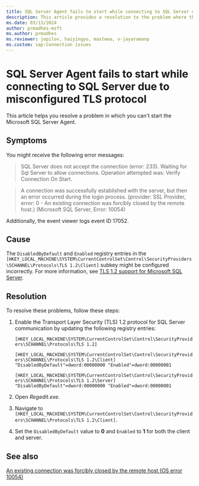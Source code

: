 ```yaml
---
title: SQL Server Agent fails to start while connecting to SQL Server due to misconfigured TLS protocol
description: This article provides a resolution to the problem where the SQL Server Agent can't start because of a misconfigured TLS protocol.
ms.date: 03/13/2024
author: prmadhes-msft
ms.author: prmadhes
ms.reviewer: jopilov, haiyingyu, mastewa, v-jayaramanp
ms.custom: sap:Connection issues
---
```


# SQL Server Agent fails to start while connecting to SQL Server due to misconfigured TLS protocol

This article helps you resolve a problem in which you can't start the Microsoft SQL Server Agent.

## Symptoms

You might receive the following error messages:

> SQL Server does not accept the connection (error: 233). Waiting for Sql Server to allow connections. Operation attempted was: Verify Connection On Start.

> A connection was successfully established with the server, but then an error occurred during the login process. (provider: SSL Provider, error: 0 - An existing connection was forcibly closed by the remote host.) (Microsoft SQL Server, Error: 10054)

Additionally, the event viewer logs event ID 17052.

## Cause

The `DisabledByDefault` and `Enabled` registry entries in the `[HKEY_LOCAL_MACHINE\SYSTEM\CurrentControlSet\Control\SecurityProviders\SCHANNEL\Protocols\TLS 1.2\Client]` subkey might be configured incorrectly. For more information, see [TLS 1.2 support for Microsoft SQL Server](tls-1-2-support-microsoft-sql-server.md).

## Resolution

To resolve these problems, follow these steps:

1. Enable the Transport Layer Security (TLS) 1.2 protocol for SQL Server communication by updating the following registry entries:

   `[HKEY_LOCAL_MACHINE\SYSTEM\CurrentControlSet\Control\SecurityProviders\SCHANNEL\Protocols\TLS 1.2]`

   `[HKEY_LOCAL_MACHINE\SYSTEM\CurrentControlSet\Control\SecurityProviders\SCHANNEL\Protocols\TLS 1.2\Client] "DisabledByDefault"=dword:00000000 "Enabled"=dword:00000001`

   `[HKEY_LOCAL_MACHINE\SYSTEM\CurrentControlSet\Control\SecurityProviders\SCHANNEL\Protocols\TLS 1.2\Server] "DisabledByDefault"=dword:00000000 "Enabled"=dword:00000001`

1. Open *Regedit.exe*.

1. Navigate to `[HKEY_LOCAL_MACHINE\SYSTEM\CurrentControlSet\Control\SecurityProviders\SCHANNEL\Protocols\TLS 1.2\Client]`.

1. Set the `DisabledByDefault` value to **0** and `Enabled` to **1** for both the client and server.

## See also

[An existing connection was forcibly closed by the remote host (OS error 10054)](tls-exist-connection-closed.md)
